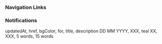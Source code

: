 ### Navigation Links

### Notifications
updatedAt, href, bgColor, for, title, description
DD MM YYYY, XXX, teal XX, XXX, 5 words,  15 words
